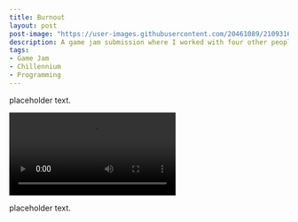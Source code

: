 ```yaml
---
title: Burnout
layout: post
post-image: "https://user-images.githubusercontent.com/20461089/210931669-fbdc5bac-4da2-4af0-a701-171db8fe3c91.PNG"
description: A game jam submission where I worked with four other people to create a game in 48 hours.
tags:
- Game Jam
- Chillennium
- Programming
---
```


placeholder text.

<video src="https://user-images.githubusercontent.com/20461089/210931654-73cd540b-7c59-49ff-af67-2b8eafc57099.mp4" controls="controls"></video>

placeholder text.
